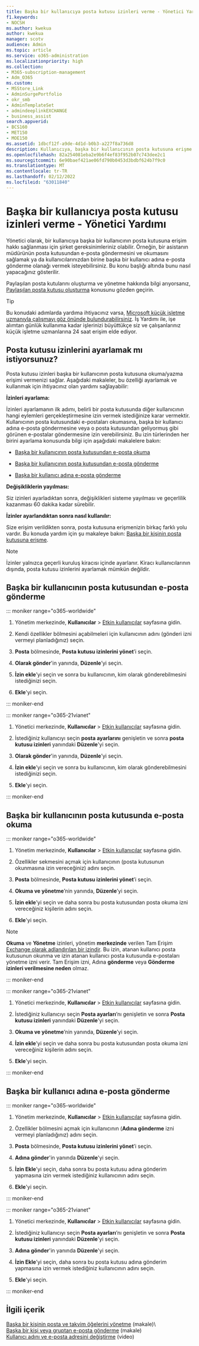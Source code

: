 ```yaml
---
title: Başka bir kullanıcıya posta kutusu izinleri verme - Yönetici Yardımı
f1.keywords:
- NOCSH
ms.author: kwekua
author: kwekua
manager: scotv
audience: Admin
ms.topic: article
ms.service: o365-administration
ms.localizationpriority: high
ms.collection:
- M365-subscription-management
- Adm_O365
ms.custom:
- MSStore_Link
- AdminSurgePortfolio
- okr_smb
- AdminTemplateSet
- admindeeplinkEXCHANGE
- business_assist
search.appverid:
- BCS160
- MET150
- MOE150
ms.assetid: 1dbcf12f-a9de-4d1d-b0b3-a227f8a736d8
description: Kullanıcıya, başka bir kullanıcının posta kutusuna erişme hakkı verir ve bu da kullanıcının diğer kullanıcının posta kutusundan e-posta okuma ve gönderme izni verir.
ms.openlocfilehash: 82a254081eba2e9b6f4ef83f952b07c743dee2c1
ms.sourcegitcommit: 6e90baef421ae06fd790b0453d3bdbf624b7f9c0
ms.translationtype: MT
ms.contentlocale: tr-TR
ms.lasthandoff: 02/12/2022
ms.locfileid: "63011840"
---
```

# <a name="give-mailbox-permissions-to-another-user---admin-help"></a>Başka bir kullanıcıya posta kutusu izinleri verme - Yönetici Yardımı

Yönetici olarak, bir kullanıcıya başka bir kullanıcının posta kutusuna erişim hakkı sağlanması için şirket gereksinimleriniz olabilir. Örneğin, bir asistanın müdürünün posta kutusundan e-posta göndermesini ve okumasını sağlamak ya da kullanıcılarınızdan birine başka bir kullanıcı adına e-posta gönderme olanağı vermek isteyebilirsiniz. Bu konu başlığı altında bunu nasıl yapacağınız gösterilir.
  
Paylaşılan posta kutularını oluşturma ve yönetme hakkında bilgi arıyorsanız, [Paylaşılan posta kutusu oluşturma](../email/create-a-shared-mailbox.md) konusunu gözden geçirin.

> [!TIP]
> Bu konudaki adımlarda yardıma ihtiyacınız varsa, [Microsoft küçük işletme uzmanıyla çalışmayı göz önünde bulundurabilirsiniz](https://go.microsoft.com/fwlink/?linkid=2186871). İş Yardımı ile, işe alımtan günlük kullanıma kadar işlerinizi büyüttükçe siz ve çalışanlarınız küçük işletme uzmanlarına 24 saat erişim elde ediyor.
    
## <a name="looking-to-set-up-mailbox-permissions"></a>Posta kutusu izinlerini ayarlamak mı istiyorsunuz?

Posta kutusu izinleri başka bir kullanıcının posta kutusuna okuma/yazma erişimi vermenizi sağlar. Aşağıdaki makaleler, bu özelliği ayarlamak ve kullanmak için ihtiyacınız olan yardımı sağlayabilir:
  
 **İzinleri ayarlama:**
  
İzinleri ayarlamanın ilk adımı, belirli bir posta kutusunda diğer kullanıcının hangi eylemleri gerçekleştirmesine izin vermek istediğinize karar vermektir. Kullanıcının posta kutusundaki e-postaları okumasına, başka bir kullanıcı adına e-posta göndermesine veya o posta kutusundan geliyormuş gibi görünen e-postalar göndermesine izin verebilirsiniz. Bu izin türlerinden her birini ayarlama konusunda bilgi için aşağıdaki makalelere bakın:
  
- [Başka bir kullanıcının posta kutusundan e-posta okuma](give-mailbox-permissions-to-another-user.md#read-email-in-another-users-mailbox)
    
- [Başka bir kullanıcının posta kutusundan e-posta gönderme](give-mailbox-permissions-to-another-user.md#send-email-from-another-users-mailbox)

- [Başka bir kullanıcı adına e-posta gönderme](give-mailbox-permissions-to-another-user.md#send-email-on-behalf-of-another-user)
    
 **Değişikliklerin yayılması:**
  
Siz izinleri ayarladıktan sonra, değişiklikleri sisteme yayılması ve geçerlilik kazanması 60 dakika kadar sürebilir.
  
 **İzinler ayarlandıktan sonra nasıl kullanılır:**
  
Size erişim verildikten sonra, posta kutusuna erişmenizin birkaç farklı yolu vardır. Bu konuda yardım için şu makaleye bakın: [Başka bir kişinin posta kutusuna erişme](https://support.microsoft.com/office/A909AD30-E413-40B5-A487-0EA70B763081).

> [!NOTE]
> İzinler yalnızca geçerli kuruluş kiracısı içinde ayarlanır. Kiracı kullanıcılarının dışında, posta kutusu izinlerini ayarlamak mümkün değildir.
  
## <a name="send-email-from-another-users-mailbox"></a>Başka bir kullanıcının posta kutusundan e-posta gönderme

::: moniker range="o365-worldwide"

1. Yönetim merkezinde, **Kullanıcılar** \> <a href="https://go.microsoft.com/fwlink/p/?linkid=834822" target="_blank">Etkin kullanıcılar</a> sayfasına gidin.  
    
2. Kendi özellikler bölmesini açabilmeleri için kullanıcının adını (gönderi izni vermeyi planladığınız) seçin.
    
3. **Posta** bölmesinde, **Posta kutusu izinlerini yönet**’i seçin.

4. **Olarak gönder**'in yanında, **Düzenle**’yi seçin. 

5. **İzin ekle**’yi seçin ve sonra bu kullanıcının, kim olarak gönderebilmesini istediğinizi seçin. 
    
6. **Ekle**'yi seçin.
 
::: moniker-end

::: moniker range="o365-21vianet"

1. Yönetici merkezinde, **Kullanıcılar** \> <a href="https://go.microsoft.com/fwlink/p/?linkid=850628" target="_blank">Etkin kullanıcılar</a> sayfasına gidin. 

2. İstediğiniz kullanıcıyı seçin **posta ayarlarını** genişletin ve sonra **posta kutusu izinleri** yanındaki **Düzenle**'yi seçin.

3. **Olarak gönder**'in yanında, **Düzenle**’yi seçin. 

4. **İzin ekle**’yi seçin ve sonra bu kullanıcının, kim olarak gönderebilmesini istediğinizi seçin. 
    
5. **Ekle**'yi seçin.

::: moniker-end
  
## <a name="read-email-in-another-users-mailbox"></a>Başka bir kullanıcının posta kutusunda e-posta okuma

::: moniker range="o365-worldwide"

1. Yönetim merkezinde, **Kullanıcılar** \> <a href="https://go.microsoft.com/fwlink/p/?linkid=834822" target="_blank">Etkin kullanıcılar</a> sayfasına gidin.  
    
2. Özellikler sekmesini açmak için kullanıcının (posta kutusunun okunmasına izin vereceğiniz) adını seçin.
    
3. **Posta** bölmesinde, **Posta kutusu izinlerini yönet**’i seçin.
    
4. **Okuma ve yönetme**’nin yanında, **Düzenle**’yi seçin. 
    
5. **İzin ekle**’yi seçin ve daha sonra bu posta kutusundan posta okuma izni vereceğiniz kişilerin adını seçin.

6. **Ekle**'yi seçin.


> [!NOTE]
> **Okuma** ve **Yönetme** izinleri, yönetim **merkezinde** verilen Tam Erişim <a href="https://go.microsoft.com/fwlink/p/?linkid=2059104" target="_blank">Exchange olarak adlandırılan bir izindir</a>. Bu izin, atanan kullanıcı posta kutusunun okunma ve izin atanan kullanıcı posta kutusunda e-postaları yönetme izni verir. Tam Erişim izni, Adına **gönderme** veya **Gönderme izinleri verilmesine neden**  olmaz.

::: moniker-end

::: moniker range="o365-21vianet"

1. Yönetici merkezinde, **Kullanıcılar** \> <a href="https://go.microsoft.com/fwlink/p/?linkid=850628" target="_blank">Etkin kullanıcılar</a> sayfasına gidin. 
  
2. İstediğiniz kullanıcıyı seçin **Posta ayarları**’nı genişletin ve sonra **Posta kutusu izinleri** yanındaki **Düzenle**'yi seçin.
    
3. **Okuma ve yönetme**’nin yanında, **Düzenle**’yi seçin. 
    
4. **İzin ekle**’yi seçin ve daha sonra bu posta kutusundan posta okuma izni vereceğiniz kişilerin adını seçin.

5. **Ekle**'yi seçin.

::: moniker-end


## <a name="send-email-on-behalf-of-another-user"></a>Başka bir kullanıcı adına e-posta gönderme

::: moniker range="o365-worldwide"

1. Yönetim merkezinde, **Kullanıcılar** \> <a href="https://go.microsoft.com/fwlink/p/?linkid=834822" target="_blank">Etkin kullanıcılar</a> sayfasına gidin.  

2. Özellikler bölmesini açmak için kullanıcının (**Adına gönderme** izni vermeyi planladığınız) adını seçin.
    
3. **Posta** bölmesinde, **Posta kutusu izinlerini yönet**’i seçin.
    
4. **Adına gönder**'in yanında **Düzenle**'yi seçin.

5. **İzin Ekle**’yi seçin, daha sonra bu posta kutusu adına gönderim yapmasına izin vermek istediğiniz kullanıcının adını seçin.

6. **Ekle**'yi seçin.

::: moniker-end

::: moniker range="o365-21vianet"

1. Yönetici merkezinde, **Kullanıcılar** \> <a href="https://go.microsoft.com/fwlink/p/?linkid=850628" target="_blank">Etkin kullanıcılar</a> sayfasına gidin. 

2. İstediğiniz kullanıcıyı seçin **Posta ayarları**’nı genişletin ve sonra **Posta kutusu izinleri** yanındaki **Düzenle**'yi seçin.

3. **Adına gönder**'in yanında **Düzenle**'yi seçin.
    
4. **İzin Ekle**’yi seçin, daha sonra bu posta kutusu adına gönderim yapmasına izin vermek istediğiniz kullanıcının adını seçin.

5. **Ekle**'yi seçin.

::: moniker-end


## <a name="related-content"></a>İlgili içerik
  
[Başka bir kişinin posta ve takvim öğelerini yönetme](https://support.microsoft.com/office/afb79d6b-2967-43b9-a944-a6b953190af5) (makale)\   
[Başka bir kişi veya gruptan e-posta gönderme](https://support.microsoft.com/office/0f4964af-aec6-484b-a65c-0434df8cdb6b) (makale)\
[Kullanıcı adını ve e-posta adresini değiştirme](../add-users/change-a-user-name-and-email-address.md) (video)

